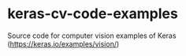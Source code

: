 # keras-cv-code-examples
Source code for computer vision examples of Keras (https://keras.io/examples/vision/)
